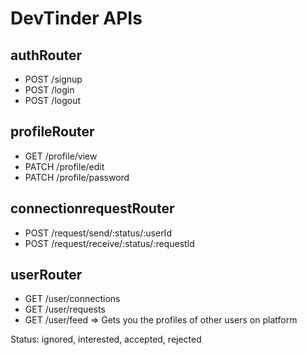 # DevTinder APIs

## authRouter
- POST /signup
- POST /login
- POST /logout


## profileRouter
- GET /profile/view
- PATCH /profile/edit
- PATCH /profile/password


## connectionrequestRouter
- POST /request/send/:status/:userId
- POST /request/receive/:status/:requestId


## userRouter
- GET /user/connections
- GET /user/requests
- GET /user/feed   => Gets you the profiles of other users on platform


Status:  ignored, interested, accepted, rejected
